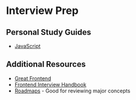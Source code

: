 # Interview Prep

## Personal Study Guides
- [JavaScript](Frontend/JavaScriptQuestions.md)

## Additional Resources
- [Great Frontend](https://www.greatfrontend.com/)
- [Frontend Interview Handbook](https://www.frontendinterviewhandbook.com/)
- [Roadmaps](https://roadmap.sh/roadmaps) - Good for reviewing major concepts

